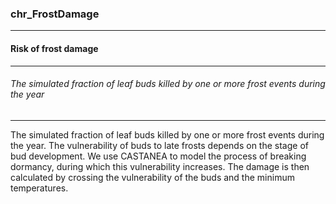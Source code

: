### chr_FrostDamage



------
#### Risk of frost damage



------
###### The simulated fraction of leaf buds killed by one or more frost events during the year



------
The simulated fraction of leaf buds killed by one or more frost events during the year. The vulnerability of buds to late frosts depends on the stage of bud development. We use CASTANEA to model the process of breaking dormancy, during which this vulnerability increases. The damage is then calculated by crossing the vulnerability of the buds and the minimum temperatures.